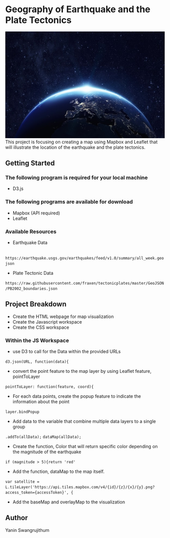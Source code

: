 # Geography of Earthquake and the Plate Tectonics
![Earth](Images/earth.jpeg)
This project is focusing on creating a map using Mapbox and Leaflet that will illustrate the location of the earthquake and the plate tectonics. 
## Getting Started
### The following program is required for your local machine 
* D3.js
### The following programs are available for download
* Mapbox (API required)
* Leaflet
### Available Resources
* Earthquake Data 

``` https://earthquake.usgs.gov/earthquakes/feed/v1.0/summary/all_week.geojson```

* Plate Tectonic Data

```https://raw.githubusercontent.com/fraxen/tectonicplates/master/GeoJSON/PB2002_boundaries.json``` 

## Project Breakdown
* Create the HTML webpage for map visualization 
* Create the Javascript workspace
* Create the CSS workspace
### Within the JS Workspace
* use D3 to call for the Data within the provided URLs 

```d3.json(URL, function(data){```

* convert the point feature to the map layer by using Leaflet feature, pointToLayer

```pointToLayer: function(feature, coord){```

* For each data points, create the popup feature to indicate the information about the point

```layer.bindPopup``` 

* Add data to the variable that combine multiple data layers to a single group 

```.addTo(allData);```
``` dataMap(allData); ```

* Create the function, Color that will return specific color depending on the magnitude of the earthquake

```if (magnitude > 5){return 'red'```

* Add the function, dataMap to the map itself. 

```var satellite = L.tileLayer('https://api.tiles.mapbox.com/v4/{id}/{z}/{x}/{y}.png?access_token={accessToken}', {```

* Add the baseMap and overlayMap to the visualization 

## Author
Yanin Swangrujithum 

